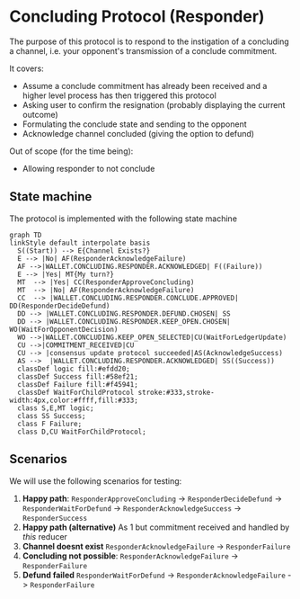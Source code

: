 # Concluding Protocol (Responder)

The purpose of this protocol is to respond to the instigation of a concluding a channel, i.e. your opponent's transmission of a conclude commitment.

It covers:

- Assume a conclude commitment has already been received and a higher level process has then triggered this protocol
- Asking user to confirm the resignation (probably displaying the current outcome)
- Formulating the conclude state and sending to the opponent
- Acknowledge channel concluded (giving the option to defund)

Out of scope (for the time being):

- Allowing responder to not conclude

## State machine

The protocol is implemented with the following state machine

```mermaid
graph TD
linkStyle default interpolate basis
  S((Start)) --> E{Channel Exists?}
  E --> |No| AF(ResponderAcknowledgeFailure)
  AF -->|WALLET.CONCLUDING.RESPONDER.ACKNOWLEDGED| F((Failure))
  E --> |Yes| MT{My turn?}
  MT  --> |Yes| CC(ResponderApproveConcluding)
  MT  --> |No| AF(ResponderAcknowledgeFailure)
  CC  --> |WALLET.CONCLUDING.RESPONDER.CONCLUDE.APPROVED| DD(ResponderDecideDefund)
  DD --> |WALLET.CONCLUDING.RESPONDER.DEFUND.CHOSEN| SS
  DD --> |WALLET.CONCLUDING.RESPONDER.KEEP_OPEN.CHOSEN| WO(WaitForOpponentDecision)
  WO -->|WALLET.CONCLUDING.KEEP_OPEN_SELECTED|CU(WaitForLedgerUpdate)
  CU -->|COMMITMENT_RECEIVED|CU
  CU --> |consensus update protocol succeeded|AS(AcknowledgeSuccess)
  AS -->  |WALLET.CONCLUDING.RESPONDER.ACKNOWLEDGED| SS((Success))
  classDef logic fill:#efdd20;
  classDef Success fill:#58ef21;
  classDef Failure fill:#f45941;
  classDef WaitForChildProtocol stroke:#333,stroke-width:4px,color:#ffff,fill:#333;
  class S,E,MT logic;
  class SS Success;
  class F Failure;
  class D,CU WaitForChildProtocol;
```

## Scenarios

We will use the following scenarios for testing:

1. **Happy path**: `ResponderApproveConcluding` -> `ResponderDecideDefund` -> `ResponderWaitForDefund` -> `ResponderAcknowledgeSuccess` -> `ResponderSuccess`
2. **Happy path (alternative)**
   As 1 but commitment received and handled by _this_ reducer
3. **Channel doesnt exist** `ResponderAcknowledgeFailure` -> `ResponderFailure`
4. **Concluding not possible**: `ResponderAcknowledgeFailure` -> `ResponderFailure`
5. **Defund failed** `ResponderWaitForDefund` -> `ResponderAcknowledgeFailure` -> `ResponderFailure`
